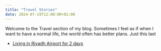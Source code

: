 ```yaml
---
title: "Travel Stories"
date: 2024-07-19T12:00:00+01:00
---
```


Welcome to the Travel section of my blog. Sometimes I feel as if when I want to have a normal life, the world often has better plans. Just this last 

- [Living in Riyadh Airport for 2 days](/blog/travel/riyadh/)